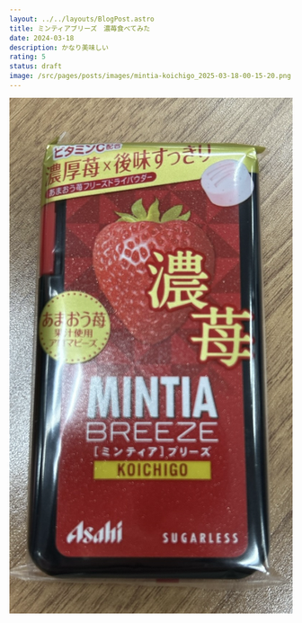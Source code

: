 ```yaml
---
layout: ../../layouts/BlogPost.astro
title: ミンティアブリーズ　濃苺食べてみた
date: 2024-03-18
description: かなり美味しい
rating: 5
status: draft
image: /src/pages/posts/images/mintia-koichigo_2025-03-18-00-15-20.png
---
```

![](images/mintia-koichigo_2025-03-18-00-15-20.png)